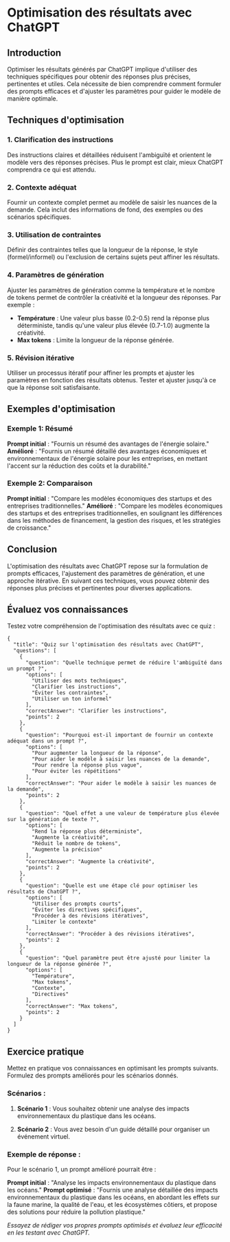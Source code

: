 # Optimisation des résultats avec ChatGPT

## Introduction

Optimiser les résultats générés par ChatGPT implique d'utiliser des techniques spécifiques pour obtenir des réponses plus précises, pertinentes et utiles. Cela nécessite de bien comprendre comment formuler des prompts efficaces et d'ajuster les paramètres pour guider le modèle de manière optimale.

## Techniques d'optimisation

### 1. Clarification des instructions

Des instructions claires et détaillées réduisent l'ambiguïté et orientent le modèle vers des réponses précises. Plus le prompt est clair, mieux ChatGPT comprendra ce qui est attendu.

### 2. Contexte adéquat

Fournir un contexte complet permet au modèle de saisir les nuances de la demande. Cela inclut des informations de fond, des exemples ou des scénarios spécifiques.

### 3. Utilisation de contraintes

Définir des contraintes telles que la longueur de la réponse, le style (formel/informel) ou l'exclusion de certains sujets peut affiner les résultats. 

### 4. Paramètres de génération

Ajuster les paramètres de génération comme la température et le nombre de tokens permet de contrôler la créativité et la longueur des réponses. Par exemple :
- **Température** : Une valeur plus basse (0.2-0.5) rend la réponse plus déterministe, tandis qu'une valeur plus élevée (0.7-1.0) augmente la créativité.
- **Max tokens** : Limite la longueur de la réponse générée.

### 5. Révision itérative

Utiliser un processus itératif pour affiner les prompts et ajuster les paramètres en fonction des résultats obtenus. Tester et ajuster jusqu'à ce que la réponse soit satisfaisante.

## Exemples d'optimisation

### Exemple 1: Résumé

**Prompt initial** : "Fournis un résumé des avantages de l'énergie solaire."
**Amélioré** : "Fournis un résumé détaillé des avantages économiques et environnementaux de l'énergie solaire pour les entreprises, en mettant l'accent sur la réduction des coûts et la durabilité."

### Exemple 2: Comparaison

**Prompt initial** : "Compare les modèles économiques des startups et des entreprises traditionnelles."
**Amélioré** : "Compare les modèles économiques des startups et des entreprises traditionnelles, en soulignant les différences dans les méthodes de financement, la gestion des risques, et les stratégies de croissance."

## Conclusion

L'optimisation des résultats avec ChatGPT repose sur la formulation de prompts efficaces, l'ajustement des paramètres de génération, et une approche itérative. En suivant ces techniques, vous pouvez obtenir des réponses plus précises et pertinentes pour diverses applications.

## Évaluez vos connaissances

Testez votre compréhension de l'optimisation des résultats avec ce quiz :

```qcm
{
  "title": "Quiz sur l'optimisation des résultats avec ChatGPT",
  "questions": [
    {
      "question": "Quelle technique permet de réduire l'ambiguïté dans un prompt ?",
      "options": [
        "Utiliser des mots techniques",
        "Clarifier les instructions",
        "Éviter les contraintes",
        "Utiliser un ton informel"
      ],
      "correctAnswer": "Clarifier les instructions",
      "points": 2
    },
    {
      "question": "Pourquoi est-il important de fournir un contexte adéquat dans un prompt ?",
      "options": [
        "Pour augmenter la longueur de la réponse",
        "Pour aider le modèle à saisir les nuances de la demande",
        "Pour rendre la réponse plus vague",
        "Pour éviter les répétitions"
      ],
      "correctAnswer": "Pour aider le modèle à saisir les nuances de la demande",
      "points": 2
    },
    {
      "question": "Quel effet a une valeur de température plus élevée sur la génération de texte ?",
      "options": [
        "Rend la réponse plus déterministe",
        "Augmente la créativité",
        "Réduit le nombre de tokens",
        "Augmente la précision"
      ],
      "correctAnswer": "Augmente la créativité",
      "points": 2
    },
    {
      "question": "Quelle est une étape clé pour optimiser les résultats de ChatGPT ?",
      "options": [
        "Utiliser des prompts courts",
        "Éviter les directives spécifiques",
        "Procéder à des révisions itératives",
        "Limiter le contexte"
      ],
      "correctAnswer": "Procéder à des révisions itératives",
      "points": 2
    },
    {
      "question": "Quel paramètre peut être ajusté pour limiter la longueur de la réponse générée ?",
      "options": [
        "Température",
        "Max tokens",
        "Contexte",
        "Directives"
      ],
      "correctAnswer": "Max tokens",
      "points": 2
    }
  ]
}
```

## Exercice pratique

Mettez en pratique vos connaissances en optimisant les prompts suivants. Formulez des prompts améliorés pour les scénarios donnés.

### Scénarios :

1. **Scénario 1** : Vous souhaitez obtenir une analyse des impacts environnementaux du plastique dans les océans.
   
2. **Scénario 2** : Vous avez besoin d'un guide détaillé pour organiser un événement virtuel.

### Exemple de réponse :

Pour le scénario 1, un prompt amélioré pourrait être :

**Prompt initial** : "Analyse les impacts environnementaux du plastique dans les océans."
**Prompt optimisé** : "Fournis une analyse détaillée des impacts environnementaux du plastique dans les océans, en abordant les effets sur la faune marine, la qualité de l'eau, et les écosystèmes côtiers, et propose des solutions pour réduire la pollution plastique."

*Essayez de rédiger vos propres prompts optimisés et évaluez leur efficacité en les testant avec ChatGPT.*